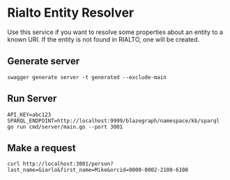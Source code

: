 # Rialto Entity Resolver

Use this service if you want to resolve some properties about an entity to a known URI.
If the entity is not found in RIALTO, one will be created.


## Generate server

```
swagger generate server -t generated --exclude-main
```

## Run Server

```
API_KEY=abc123 SPARQL_ENDPOINT=http://localhost:9999/blazegraph/namespace/kb/sparql go run cmd/server/main.go --port 3001
```

## Make a request
```
curl http://localhost:3001/person?last_name=Giarlo&first_name=Mike&orcid=0000-0002-2100-6108
```
